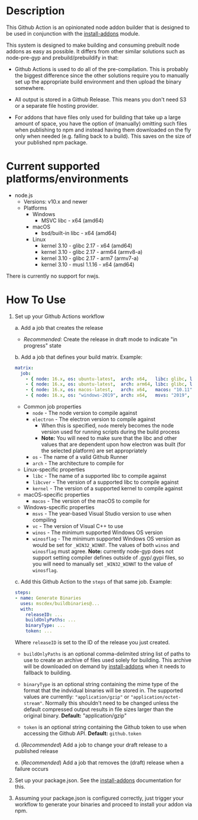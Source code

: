 # Description

This Github Action is an opinionated node addon builder that is designed to be
used in conjunction with the [install-addons][] module.

This system is designed to make building and consuming prebuilt node addons as
easy as possible. It differs from other similar solutions such as node-pre-gyp
and prebuild/prebuildify in that:

 * Github Actions is used to do all of the pre-compilation. This is probably
   the biggest difference since the other solutions require you to manually set
   up the appropriate build environment and then upload the binary somewhere.

 * All output is stored in a Github Release. This means you don't need S3 or
   a separate file hosting provider.

 * For addons that have files only used for building that take up a large amount
   of space, you have the option of (manually) omitting such files when
   publishing to npm and instead having them downloaded on the fly only when
   needed (e.g. falling back to a build). This saves on the size of your
   published npm package.


# Current supported platforms/environments

  * node.js
    * Versions: v10.x and newer
    * Platforms
      * Windows
        * MSVC libc - x64 (amd64)
      * macOS
        * bsd/built-in libc - x64 (amd64)
      * Linux
        * kernel 3.10 - glibc 2.17 - x64 (amd64)
        * kernel 3.10 - glibc 2.17 - arm64 (armv8-a)
        * kernel 3.10 - glibc 2.17 - arm7 (armv7-a)
        * kernel 3.10 - musl 1.1.16 - x64 (amd64)

  There is currently no support for nwjs.


# How To Use

1. Set up your Github Actions workflow

   a. Add a job that creates the release

      * _Recommended:_ Create the release in draft mode to indicate
        "in progress" state

   b. Add a job that defines your build matrix. Example:

      ```yaml
      matrix:
        job:
          - { node: 16.x, os: ubuntu-latest,  arch: x64,   libc: glibc, libcver: "2.17", kernel: "3.10" }
          - { node: 16.x, os: ubuntu-latest,  arch: arm64, libc: glibc, libcver: "2.17", kernel: "3.10" }
          - { node: 16.x, os: macos-latest,   arch: x64,   macos: "10.11" }
          - { node: 16.x, os: "windows-2019", arch: x64,   msvs: "2019", vc: "14.2", winos: "7.0", winosflag: "0x0601" }
      ```

      * Common job properties
        * `node` - The node version to compile against
        * `electron` - The electron version to compile against
          * When this is specified, `node` merely becomes the node version used
            for running scripts during the build process
          * **Note:** You will need to make sure that the libc and other values
            that are dependent upon how electron was built (for the selected
            platform) are set appropriately
        * `os` - The name of a valid Github Runner
        * `arch` - The architecture to compile for
      * Linux-specific properties
        * `libc` - The name of a supported libc to compile against
        * `libcver` - The version of a supported libc to compile against
        * `kernel` - The version of a supported kernel to compile against
      * macOS-specific properties
        * `macos` - The version of the macOS to compile for
      * Windows-specific properties
        * `msvs` - The year-based Visual Studio version to use when compiling
        * `vc` - The version of Visual C++ to use
        * `winos` - The minimum supported Windows OS version
        * `winosflag` - The minimum supported Windows OS version as would be set
          for `_WIN32_WINNT`. The values of both `winos` and `winosflag` must
          agree. **Note:** currently node-gyp does not support setting compiler
          defines outside of .gyp/.gypi files, so you will need to manually set
          `_WIN32_WINNT` to the value of `winosflag`.

   c. Add this Github Action to the `steps` of that same job. Example:

      ```yaml
      steps:
      - name: Generate Binaries
        uses: mscdex/buildbinaries@...
        with:
          releaseID: ...
          buildOnlyPaths: ...
          binaryType: ...
          token: ...
      ```

      Where `releaseID` is set to the ID of the release you just created.

      * `buildOnlyPaths` is an optional comma-delimited string list of paths to
        use to create an archive of files used solely for building. This archive
        will be downloaded on demand by [install-addons][] when it needs to
        fallback to building.

      * `binaryType` is an optional string containing the mime type of the
        format that the indvidual binaries will be stored in. The supported
        values are currently: `"application/gzip"` or
        `"application/octet-stream"`. Normally this shouldn't need to be changed
        unless the default compressed output results in file sizes larger than
        the original binary. **Default:** "application/gzip"

      * `token` is an optional string containing the Github token to use when
        accessing the Github API. **Default:** `github.token`

   d. (_Recommended_) Add a job to change your draft release to a published
      release

   e. (_Recommended_) Add a job that removes the (draft) release when a
      failure occurs

2. Set up your package.json. See the [install-addons][] documentation for this.

3. Assuming your package.json is configured correctly, just trigger your
   workflow to generate your binaries and proceed to install your addon via npm.


[install-addons]: https://github.com/mscdex/install-addons
